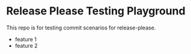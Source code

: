 # Release Please Testing Playground

This repo is for testing commit scenarios for release-please.

* feature 1
* feature 2

